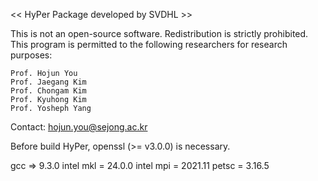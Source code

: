 << HyPer Package developed by SVDHL >>

This is not an open-source software.
Redistribution is strictly prohibited.
This program is permitted to the following researchers for research purposes:

	Prof. Hojun You
	Prof. Jaegang Kim
	Prof. Chongam Kim
	Prof. Kyuhong Kim
	Prof. Yosheph Yang
	
Contact: hojun.you@sejong.ac.kr


Before build HyPer, openssl (>= v3.0.0) is necessary.

gcc => 9.3.0
intel mkl = 24.0.0 
intel mpi = 2021.11
petsc = 3.16.5


